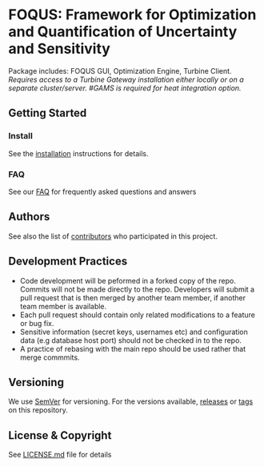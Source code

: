 # FOQUS: Framework for Optimization and Quantification of Uncertainty and Sensitivity

Package includes: FOQUS GUI, Optimization Engine, Turbine Client. *Requires access to a Turbine Gateway installation either locally or on a separate cluster/server. #GAMS is required for heat integration option.*

## Getting Started

### Install
See the [installation](INSTALL.md) instructions for details.

### FAQ
See our [FAQ](FAQs.md) for frequently asked questions and answers

## Authors
See also the list of [contributors](../contributors) who participated in this project.

## Development Practices
* Code development will be peformed in a forked copy of the repo. Commits will not be 
  made directly to the repo. Developers will submit a pull request that is then merged
  by another team member, if another team member is available.
* Each pull request should contain only related modifications to a feature or bug fix.  
* Sensitive information (secret keys, usernames etc) and configuration data 
  (e.g database host port) should not be checked in to the repo.
* A practice of rebasing with the main repo should be used rather that merge commmits.

## Versioning
We use [SemVer](http://semver.org/) for versioning. For the versions available, 
[releases](../../releases) or [tags](../../tags) on this repository.

## License & Copyright
See [LICENSE.md](LICENSE.md) file for details
